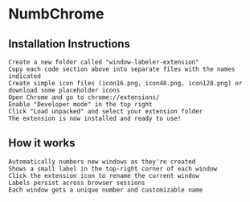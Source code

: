 # NumbChrome

## Installation Instructions

    Create a new folder called "window-labeler-extension"
    Copy each code section above into separate files with the names indicated
    Create simple icon files (icon16.png, icon48.png, icon128.png) or download some placeholder icons
    Open Chrome and go to chrome://extensions/
    Enable "Developer mode" in the top right
    Click "Load unpacked" and select your extension folder
    The extension is now installed and ready to use!

## How it works

    Automatically numbers new windows as they're created
    Shows a small label in the top-right corner of each window
    Click the extension icon to rename the current window
    Labels persist across browser sessions
    Each window gets a unique number and customizable name
